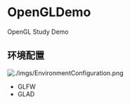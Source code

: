 # OpenGLDemo
OpenGL Study Demo

## 环境配置
![./imgs/EnvironmentConfiguration.png](环境配置)

- GLFW
- GLAD
